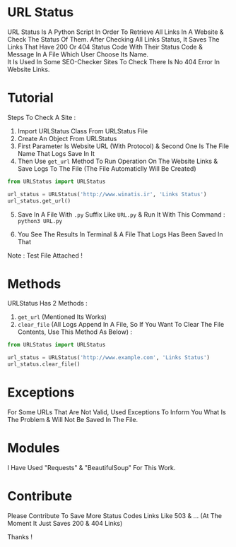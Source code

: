 # URL Status

URL Status Is A Python Script In Order To Retrieve All Links In A Website & Check The Status Of Them. After Checking All Links Status, It Saves The Links That Have 200 Or 404 Status Code With Their Status Code & Message In A File Which User Choose Its Name.<br>
It Is Used In Some SEO-Checker Sites To Check There Is No 404 Error In Website Links.

# Tutorial

Steps To Check A Site :

1. Import URLStatus Class From URLStatus File 
2. Create An Object From URLStatus
3. First Parameter Is Website URL (With Protocol) & Second One Is The File Name That Logs Save In It
4. Then Use ```get_url``` Method To Run Operation On The Website Links & Save Logs To The File (The File Automaticlly Will Be Created)
```python
from URLStatus import URLStatus

url_status = URLStatus('http://www.winatis.ir', 'Links Status')
url_status.get_url()
```
5. Save In A File With ```.py``` Suffix Like ```URL.py``` & Run It With This Command :
```python3 URL.py```

6. You See The Results In Terminal & A File That Logs Has Been Saved In That 

Note : Test File Attached !

# Methods

URLStatus Has 2 Methods :

1. ```get_url``` (Mentioned Its Works)
2. ```clear_file``` (All Logs Append In A File, So If You Want To Clear The File Contents, Use This Method As Below) :
```python
from URLStatus import URLStatus

url_status = URLStatus('http://www.example.com', 'Links Status')
url_status.clear_file()
```

# Exceptions

For Some URLs That Are Not Valid, Used Exceptions To Inform You What Is The Problem & Will Not Be Saved In The File.

# Modules

I Have Used "Requests" & "BeautifulSoup" For This Work.

# Contribute
Please Contribute To Save More Status Codes Links Like 503 & ... (At The Moment It Just Saves 200 & 404 Links)

Thanks !
